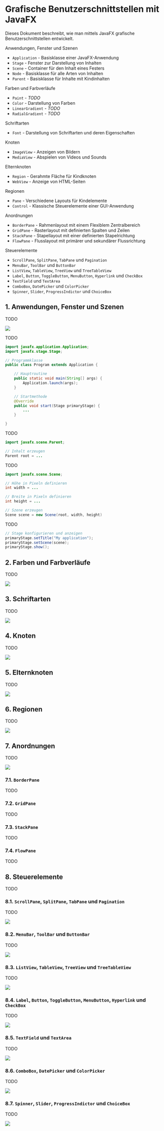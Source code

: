 # Grafische Benutzerschnittstellen mit JavaFX

Dieses Dokument beschreibt, wie man mittels JavaFX grafische Benutzerschnittstellen entwickelt.

Anwendungen, Fenster und Szenen

* `Application` - Basisklasse einer JavaFX-Anwendung
* `Stage` - Fenster zur Darstellung von Inhalten
* `Scene` - Container für den Inhalt eines Festers
* `Node` - Basisklasse für alle Arten von Inhalten
* `Parent` - Basisklasse für Inhalte mit Kindinhalten

Farben und Farbverläufe

* `Paint` - *TODO*
* `Color` - Darstellung von Farben
* `LinearGradient` - *TODO*
* `RadialGradient` - *TODO*

Schriftarten

* `Font` - Darstellung von Schriftarten und deren Eigenschaften

Knoten

* `ImageView` - Anzeigen von Bildern
* `MediaView` - Abspielen von Videos und Sounds

Elternknoten

* `Region` - Gerahmte Fläche für Kindknoten
* `WebView` - Anzeige von HTML-Seiten

Regionen

* `Pane` - Verschiedene Layouts für Kindelemente
* `Control` - Klassische Steuerelemente einer GUI-Anwendung

Anordnungen

* `BorderPane` - Rahmenlayout mit einem Flexiblem Zentralbereich
* `GridPane` - Rasterlayout mit definierten Spalten und Zeilen
* `StackPane` - Stapellayout mit einer definierten Stapelrichtung
* `FlowPane` - Flusslayout mit primärer und sekundärer Flussrichtung

Steuerelemente

* `ScrollPane`, `SplitPane`, `TabPane` und `Pagination`
* `MenuBar`, `ToolBar` und `ButtonBar`
* `ListView`, `TableView`, `TreeView` und `TreeTableView`
* `Label`, `Button`, `ToggleButton`, `MenuButton`, `Hyperlink` und `CheckBox`
* `TextField` und `TextArea`
* `ComboBox`, `DatePicker` und `ColorPicker`
* `Spinner`, `Slider`, `ProgressIndictor` und `ChoiceBox`

## 1. Anwendungen, Fenster und Szenen

TODO

![](../Grafiken/JavaFX/Stage.svg)

TODO

```java
import javafx.application.Application;
import javafx.stage.Stage;

// Programmklasse
public class Program extends Application {

    // Hauptroutine
    public static void main(String[] args) {
        Application.launch(args);
    }

    // Startmethode
    @Override
    public void start(Stage primaryStage) {
        ...
    }

}
```

TODO

```java
import javafx.scene.Parent;

// Inhalt erzeugen
Parent root = ...
```

TODO

```java
import javafx.scene.Scene;

// Höhe in Pixeln definieren
int width = ...

// Breite in Pixeln definieren
int height = ...

// Szene erzeugen
Scene scene = new Scene(root, width, height) 
```

TODO

```java
// Stage konfigurieren und anzeigen
primaryStage.setTitle("My application");
primaryStage.setScene(scene);
primaryStage.show();
```

## 2. Farben und Farbverläufe

TODO

![](../Grafiken/JavaFX/Paint.svg)

## 3. Schriftarten

TODO

![](../Grafiken/JavaFX/Font.svg)

## 4. Knoten

TODO

![](../Grafiken/JavaFX/Node.svg)

## 5. Elternknoten

TODO

![](../Grafiken/JavaFX/Parent.svg)

## 6. Regionen

TODO

![](../Grafiken/JavaFX/Region.svg)

## 7. Anordnungen

TODO

![](../Grafiken/JavaFX/Pane.svg)

### 7.1. `BorderPane`

TODO

### 7.2. `GridPane`

TODO

### 7.3. `StackPane`

TODO

### 7.4. `FlowPane`

TODO

## 8. Steuerelemente

TODO

### 8.1. `ScrollPane`, `SplitPane`, `TabPane` und `Pagination`

TODO

![](../Grafiken/JavaFX/Controls/Pane.svg)

### 8.2. `MenuBar`, `ToolBar` und `ButtonBar`

TODO

![](../Grafiken/JavaFX/Controls/Bar.svg)

### 8.3. `ListView`, `TableView`, `TreeView` und `TreeTableView`

TODO

![](../Grafiken/JavaFX/Controls/View.svg)

### 8.4. `Label`, `Button`, `ToggleButton`, `MenuButton`, `Hyperlink` und `CheckBox`

TODO

![](../Grafiken/JavaFX/Controls/Labeled.svg)

### 8.5. `TextField` und `TextArea`

TODO

![](../Grafiken/JavaFX/Controls/TextInput.svg)

### 8.6. `ComboBox`, `DatePicker` und `ColorPicker`

TODO

![](../Grafiken/JavaFX/Controls/ComboBox.svg)

### 8.7. `Spinner`, `Slider`, `ProgressIndictor` und `ChoiceBox`

TODO

![](../Grafiken/JavaFX/Controls/Other.svg)